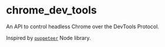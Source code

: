 # chrome_dev_tools

An API to control headless Chrome over the DevTools Protocol.

Inspired by [`puppeteer`](https://github.com/GoogleChrome/puppeteer) Node library.
